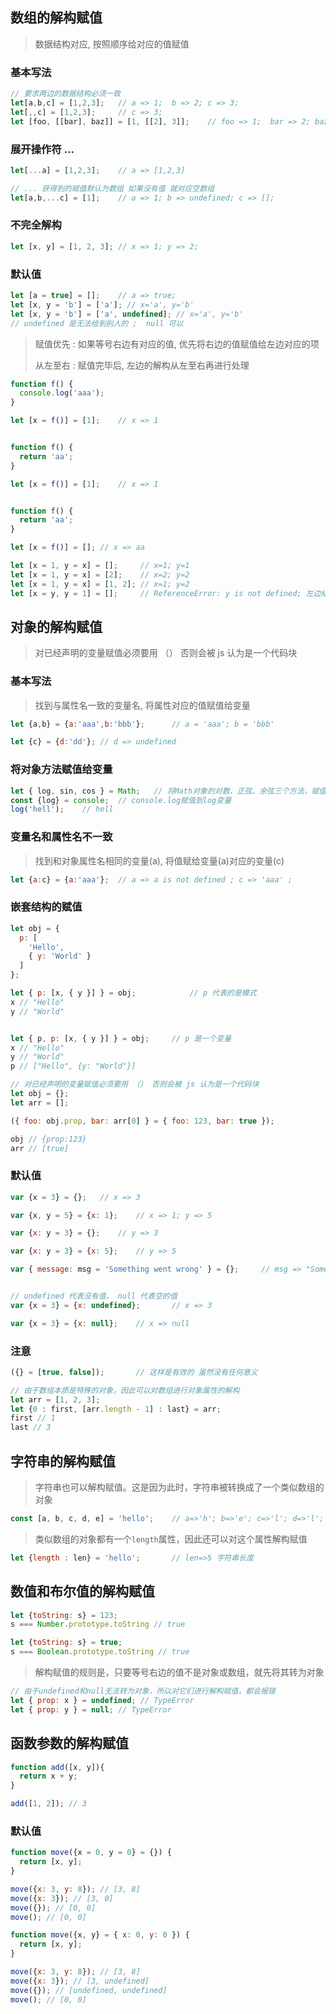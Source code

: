 

## 数组的解构赋值

> 数据结构对应,  按照顺序给对应的值赋值

### 基本写法

```js
// 要求两边的数据结构必须一致
let[a,b,c] = [1,2,3];	// a => 1;  b => 2; c => 3;
let[,,c] = [1,2,3];	 	// c => 3; 
let [foo, [[bar], baz]] = [1, [[2], 3]];	// foo => 1;  bar => 2; baz => 3;
```

### 展开操作符 ...

```js
let[...a] = [1,2,3];	// a => [1,2,3]

// ... 获得到的赋值默认为数组 如果没有值 就对应空数组
let[a,b,...c] = [1];	// a => 1; b => undefined; c => []; 
```

### 不完全解构

```js
let [x, y] = [1, 2, 3];	// x => 1; y => 2;
```



### 默认值

```js
let [a = true] = [];	// a => true;
let [x, y = 'b'] = ['a']; // x='a', y='b'
let [x, y = 'b'] = ['a', undefined]; // x='a', y='b'
// undefined 是无法给到别人的 ;  null 可以
```



>赋值优先 : 如果等号右边有对应的值, 优先将右边的值赋值给左边对应的项 
>
>从左至右 : 赋值完毕后, 左边的解构从左至右再进行处理

```js
function f() {
  console.log('aaa');
}

let [x = f()] = [1];	// x => 1


function f() {
  return 'aa';
}

let [x = f()] = [1];	// x => 1


function f() {
  return 'aa';
}

let [x = f()] = [];	// x => aa
```

```js
let [x = 1, y = x] = [];     // x=1; y=1
let [x = 1, y = x] = [2];    // x=2; y=2
let [x = 1, y = x] = [1, 2]; // x=1; y=2
let [x = y, y = 1] = [];     // ReferenceError: y is not defined; 左边结构从左至右对x赋值时 y还没定义
```



## 对象的解构赋值

> 对已经声明的变量赋值必须要用 （） 否则会被 js 认为是一个代码块

### 基本写法

> 找到与属性名一致的变量名,  将属性对应的值赋值给变量

```js
let {a,b} = {a:'aaa',b:'bbb'};		// a = 'aaa'; b = 'bbb'

let {c} = {d:'dd'};	// d => undefined
```

### 将对象方法赋值给变量

``` js
let { log, sin, cos } = Math;	// 将Math对象的对数、正弦、余弦三个方法，赋值到对应的变量上
const {log} = console;	// console.log赋值到log变量
log('hell');	// hell
```

### 变量名和属性名不一致

> 找到和对象属性名相同的变量(a),  将值赋给变量(a)对应的变量(c)

```js
let {a:c} = {a:'aaa'};	// a => a is not defined ; c => 'aaa' ;
```

### 嵌套结构的赋值

```js
let obj = {
  p: [
    'Hello',
    { y: 'World' }
  ]
};

let { p: [x, { y }] } = obj;			// p 代表的是模式
x // "Hello"
y // "World"


let { p, p: [x, { y }] } = obj;		// p 是一个变量
x // "Hello"
y // "World"
p // ["Hello", {y: "World"}]
```

```js
// 对已经声明的变量赋值必须要用 （） 否则会被 js 认为是一个代码块 
let obj = {};
let arr = [];

({ foo: obj.prop, bar: arr[0] } = { foo: 123, bar: true });

obj // {prop:123}
arr // [true]
```



### 默认值

```js
var {x = 3} = {};	// x => 3

var {x, y = 5} = {x: 1};	// x => 1; y => 5

var {x: y = 3} = {};	// y => 3

var {x: y = 3} = {x: 5};	// y => 5

var { message: msg = 'Something went wrong' } = {};		// msg => "Something went wrong"


// undefined 代表没有值， null 代表空的值
var {x = 3} = {x: undefined};		// x => 3

var {x = 3} = {x: null};	// x => null
```



### 注意

```js
({} = [true, false]);		// 这样是有效的 虽然没有任何意义

// 由于数组本质是特殊的对象，因此可以对数组进行对象属性的解构
let arr = [1, 2, 3];
let {0 : first, [arr.length - 1] : last} = arr;
first // 1
last // 3
```



## 字符串的解构赋值

> 字符串也可以解构赋值。这是因为此时，字符串被转换成了一个类似数组的对象

```js
const [a, b, c, d, e] = 'hello';	// a=>'h'; b=>'e'; c=>'l'; d=>'l'; e=>'o';
```

> 类似数组的对象都有一个`length`属性，因此还可以对这个属性解构赋值

```js
let {length : len} = 'hello';		// len=>5 字符串长度
```



## 数值和布尔值的解构赋值

```js
let {toString: s} = 123;
s === Number.prototype.toString // true

let {toString: s} = true;
s === Boolean.prototype.toString // true
```



> 解构赋值的规则是，只要等号右边的值不是对象或数组，就先将其转为对象

```js
// 由于undefined和null无法转为对象，所以对它们进行解构赋值，都会报错
let { prop: x } = undefined; // TypeError
let { prop: y } = null; // TypeError
```



## 函数参数的解构赋值

```js
function add([x, y]){
  return x + y;
}

add([1, 2]); // 3
```



### 默认值

```js
function move({x = 0, y = 0} = {}) {
  return [x, y];
}

move({x: 3, y: 8}); // [3, 8]
move({x: 3}); // [3, 0]
move({}); // [0, 0]
move(); // [0, 0]
```



> 

```js
function move({x, y} = { x: 0, y: 0 }) {
  return [x, y];
}

move({x: 3, y: 8}); // [3, 8]
move({x: 3}); // [3, undefined]
move({}); // [undefined, undefined]
move(); // [0, 0]

```

